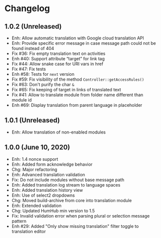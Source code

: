 Changelog
=========

1.0.2 (Unreleased)
------------------
- Enh: Allow automatic translation with Google cloud translation API
- Enh: Provide specific error message in case message path could not be found instead of 404
- Fix #36: Fix empty translation text on activities
- Enh #40: Support attribute “target” for link tag
- Fix #44: Allow snake case for URI vars in href
- Fix #47: Fix tests
- Enh #58: Tests for `next` version
- Fix #59: Fix visibility of the method `Controller::getAccessRules()`
- Fix #63: Don't purify the char `&`
- Fix #65: Fix keeping of target in links of translated text
- Fix #41: Allow to translate module from folder name different than module id
- Enh #69: Display translation from parent language in placeholder

1.0.1 (Unreleased)
------------------
- Enh: Allow translation of non-enabled modules


1.0.0 (June 10, 2020)
-----------------------
- Enh: 1.4 nonce support
- Enh: Added form acknowledge behavior
- Chg: Major refactoring
- Enh: Advanced translation validation
- Fix: Do not include modules without base message path
- Enh: Added translation log stream to language spaces
- Enh: Added translation history view
- Enh: Use of select2 dropdowns
- Chg: Moved build-archive from core into translation module
- Enh: Extended validation
- Chg: Updated HumHub min version to 1.5
- Fix: Invalid validation error when parsing plural or selection message pattern
- Enh #29: Added "Only show missing translation" filter toggle to translation editor
